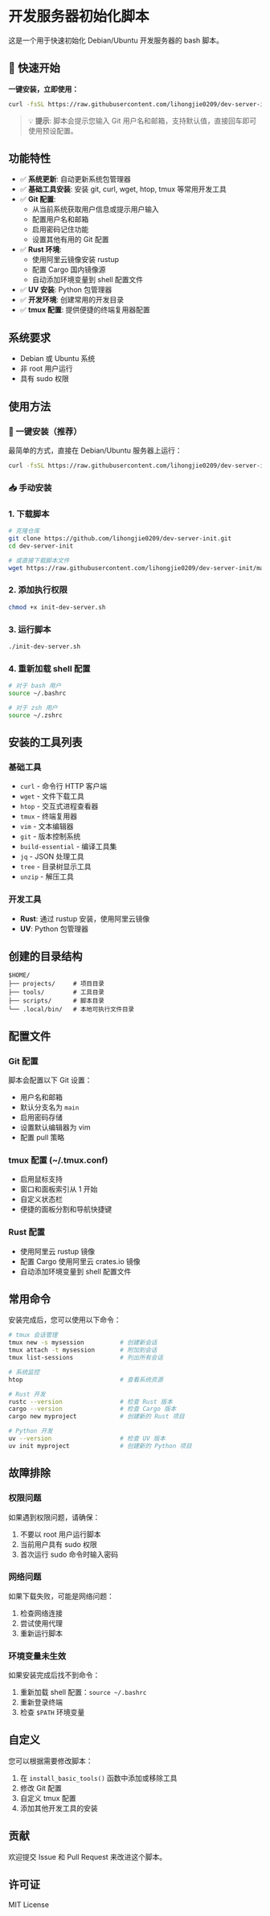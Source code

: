 # 开发服务器初始化脚本

这是一个用于快速初始化 Debian/Ubuntu 开发服务器的 bash 脚本。

## 🚀 快速开始

**一键安装，立即使用：**

```bash
curl -fsSL https://raw.githubusercontent.com/lihongjie0209/dev-server-init/main/init-dev-server.sh | bash
```

> 💡 **提示**: 脚本会提示您输入 Git 用户名和邮箱，支持默认值，直接回车即可使用预设配置。

## 功能特性

- ✅ **系统更新**: 自动更新系统包管理器
- ✅ **基础工具安装**: 安装 git, curl, wget, htop, tmux 等常用开发工具
- ✅ **Git 配置**: 
  - 从当前系统获取用户信息或提示用户输入
  - 配置用户名和邮箱
  - 启用密码记住功能
  - 设置其他有用的 Git 配置
- ✅ **Rust 环境**: 
  - 使用阿里云镜像安装 rustup
  - 配置 Cargo 国内镜像源
  - 自动添加环境变量到 shell 配置文件
- ✅ **UV 安装**: Python 包管理器
- ✅ **开发环境**: 创建常用的开发目录
- ✅ **tmux 配置**: 提供便捷的终端复用器配置

## 系统要求

- Debian 或 Ubuntu 系统
- 非 root 用户运行
- 具有 sudo 权限

## 使用方法

### 🚀 一键安装（推荐）

最简单的方式，直接在 Debian/Ubuntu 服务器上运行：

```bash
curl -fsSL https://raw.githubusercontent.com/lihongjie0209/dev-server-init/main/init-dev-server.sh | bash
```

### 📥 手动安装

### 1. 下载脚本

```bash
# 克隆仓库
git clone https://github.com/lihongjie0209/dev-server-init.git
cd dev-server-init

# 或直接下载脚本文件
wget https://raw.githubusercontent.com/lihongjie0209/dev-server-init/main/init-dev-server.sh
```

### 2. 添加执行权限

```bash
chmod +x init-dev-server.sh
```

### 3. 运行脚本

```bash
./init-dev-server.sh
```

### 4. 重新加载 shell 配置

```bash
# 对于 bash 用户
source ~/.bashrc

# 对于 zsh 用户
source ~/.zshrc
```

## 安装的工具列表

### 基础工具
- `curl` - 命令行 HTTP 客户端
- `wget` - 文件下载工具
- `htop` - 交互式进程查看器
- `tmux` - 终端复用器
- `vim` - 文本编辑器
- `git` - 版本控制系统
- `build-essential` - 编译工具集
- `jq` - JSON 处理工具
- `tree` - 目录树显示工具
- `unzip` - 解压工具

### 开发工具
- **Rust**: 通过 rustup 安装，使用阿里云镜像
- **UV**: Python 包管理器

## 创建的目录结构

```
$HOME/
├── projects/     # 项目目录
├── tools/        # 工具目录
├── scripts/      # 脚本目录
└── .local/bin/   # 本地可执行文件目录
```

## 配置文件

### Git 配置
脚本会配置以下 Git 设置：
- 用户名和邮箱
- 默认分支名为 `main`
- 启用密码存储
- 设置默认编辑器为 vim
- 配置 pull 策略

### tmux 配置 (~/.tmux.conf)
- 启用鼠标支持
- 窗口和面板索引从 1 开始
- 自定义状态栏
- 便捷的面板分割和导航快捷键

### Rust 配置
- 使用阿里云 rustup 镜像
- 配置 Cargo 使用阿里云 crates.io 镜像
- 自动添加环境变量到 shell 配置文件

## 常用命令

安装完成后，您可以使用以下命令：

```bash
# tmux 会话管理
tmux new -s mysession          # 创建新会话
tmux attach -t mysession       # 附加到会话
tmux list-sessions             # 列出所有会话

# 系统监控
htop                           # 查看系统资源

# Rust 开发
rustc --version                # 检查 Rust 版本
cargo --version                # 检查 Cargo 版本
cargo new myproject            # 创建新的 Rust 项目

# Python 开发
uv --version                   # 检查 UV 版本
uv init myproject              # 创建新的 Python 项目
```

## 故障排除

### 权限问题
如果遇到权限问题，请确保：
1. 不要以 root 用户运行脚本
2. 当前用户具有 sudo 权限
3. 首次运行 sudo 命令时输入密码

### 网络问题
如果下载失败，可能是网络问题：
1. 检查网络连接
2. 尝试使用代理
3. 重新运行脚本

### 环境变量未生效
如果安装完成后找不到命令：
1. 重新加载 shell 配置：`source ~/.bashrc`
2. 重新登录终端
3. 检查 `$PATH` 环境变量

## 自定义

您可以根据需要修改脚本：
1. 在 `install_basic_tools()` 函数中添加或移除工具
2. 修改 Git 配置
3. 自定义 tmux 配置
4. 添加其他开发工具的安装

## 贡献

欢迎提交 Issue 和 Pull Request 来改进这个脚本。

## 许可证

MIT License
